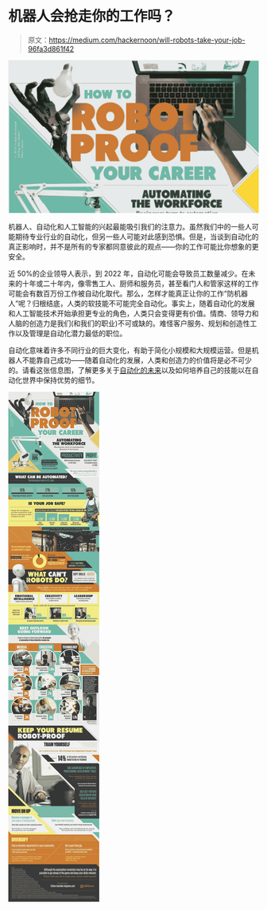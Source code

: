 # 机器人会抢走你的工作吗？

> 原文：<https://medium.com/hackernoon/will-robots-take-your-job-96fa3d861f42>

![](img/945d16748df669a449ea6a4f9e3e3598.png)

机器人、自动化和人工智能的兴起最能吸引我们的注意力。虽然我们中的一些人可能期待专业行业的自动化，但另一些人可能对此感到恐惧。但是，当谈到自动化的真正影响时，并不是所有的专家都同意彼此的观点——你的工作可能比你想象的更安全。

近 50%的企业领导人表示，到 2022 年，自动化可能会导致员工数量减少。在未来的十年或二十年内，像零售工人、厨师和服务员，甚至看门人和管家这样的工作可能会有数百万份工作被自动化取代。那么，怎样才能真正让你的工作“防机器人”呢？归根结底，人类的软技能不可能完全自动化。事实上，随着自动化的发展和人工智能技术开始承担更专业的角色，人类只会变得更有价值。情商、领导力和人脑的创造力是我们(和我们的职业)不可或缺的。难怪客户服务、规划和创造性工作以及管理是自动化潜力最低的职位。

自动化意味着许多不同行业的巨大变化，有助于简化小规模和大规模运营。但是机器人不能靠自己成功——随着自动化的发展，人类和创造力的价值将是必不可少的。请看这张信息图，了解更多关于[自动化的未来](https://www.online-bachelor-degrees.com/automation-career/)以及如何培养自己的技能以在自动化世界中保持优势的细节。

![](img/58c842bd9a224643cfe87e128292eae4.png)